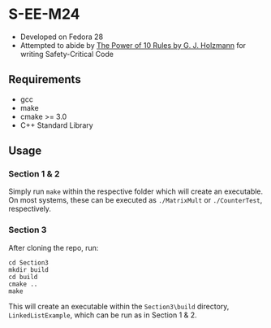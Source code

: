 # S-EE-M24

- Developed on Fedora 28
- Attempted to abide by [The Power of 10 Rules by G. J. Holzmann](http://web.eecs.umich.edu/~imarkov/10rules.pdf) for writing Safety-Critical Code

## Requirements
* gcc
* make
* cmake >= 3.0
* C++ Standard Library

## Usage
### Section 1 & 2
Simply run `make` within the respective folder which will create an executable.
On most systems, these can be executed as `./MatrixMult` or `./CounterTest`, respectively.

### Section 3
After cloning the repo, run:

```
cd Section3
mkdir build
cd build
cmake ..
make
```

This will create an executable within the `Section3\build` directory, `LinkedListExample`, which can be run as in Section 1 & 2.
